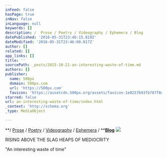 ```yaml
---
inFeed: false
hasPage: true
inNav: false
inLanguage: null
keywords: []
description: /  Prose / Poetry / Videography / Ephemera / Blog
datePublished: '2016-05-31T23:46:15.819Z'
dateModified: '2016-05-31T23:46:00.017Z'
author: []
related: []
app_links: []
title: ''
sourcePath: _posts/2015-10-21-an-interesting-waste-of-time.md
authors: []
publisher:
  name: 500px
  domain: 500px.com
  url: 'https://500px.com'
  favicon: 'https://assetcdn.500px.org/assets/favicon-1e8257b93fb787f8ceb66b5522ee853c.ico'
starred: false
url: an-interesting-waste-of-time/index.html
_context: 'http://schema.org'
_type: MediaObject

---
```

**/ [Prose][0] / [Poetry][1] / [Videography][2] / [Ephemera][3] / **[**Blog**][4]
![](https://the-grid-user-content.s3-us-west-2.amazonaws.com/326537c1-9605-4a7d-8fd2-acc85977da30.jpg)

RISING ABOVE THE SLAG HEAPS OF MEDIOCRITY

"An interesting waste of time"

[0]: prose
[1]: poetry
[2]: videography
[3]: null
[4]: https://app.thegrid.io/posts/5fae2abb-1882-4d2d-9040-fc4edc108b6e/blog